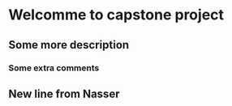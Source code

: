 # Welcomme to capstone project
## Some more description
### Some extra comments
## New line from Nasser